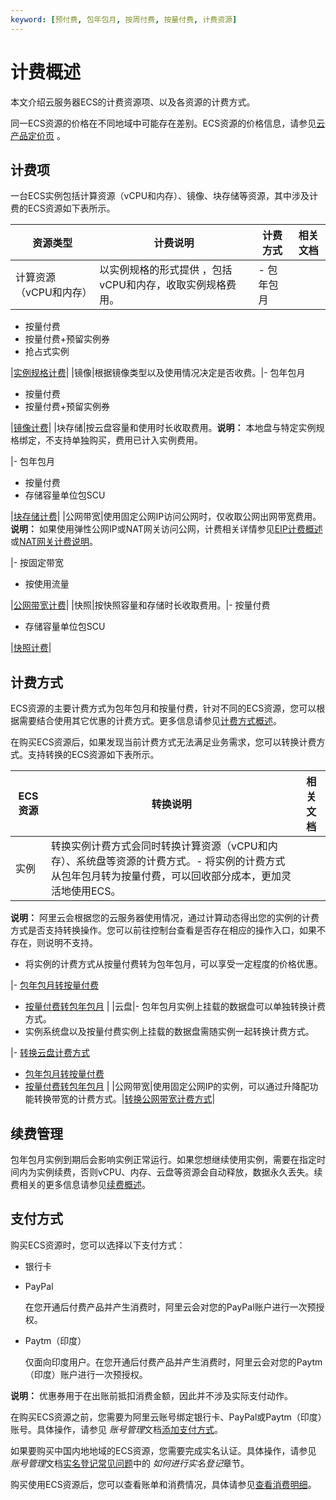 ```yaml
---
keyword: [预付费, 包年包月, 按周付费, 按量付费, 计费资源]
---
```


# 计费概述

本文介绍云服务器ECS的计费资源项、以及各资源的计费方式。

同一ECS资源的价格在不同地域中可能存在差别。ECS资源的价格信息，请参见[云产品定价页](https://www.alibabacloud.com/product/ecs) 。

## 计费项

一台ECS实例包括计算资源（vCPU和内存）、镜像、块存储等资源，其中涉及计费的ECS资源如下表所示。

|资源类型|计费说明|计费方式|相关文档|
|----|----|----|----|
|计算资源（vCPU和内存）|以实例规格的形式提供 ，包括vCPU和内存，收取实例规格费用。|-   包年包月
-   按量付费
-   按量付费+预留实例券
-   抢占式实例

|[实例规格计费](/intl.zh-CN/产品计费/计费项/实例规格计费.md)|
|镜像|根据镜像类型以及使用情况决定是否收费。|-   包年包月
-   按量付费
-   按量付费+预留实例券

|[镜像计费](/intl.zh-CN/产品计费/计费项/镜像计费.md)|
|块存储|按云盘容量和使用时长收取费用。**说明：** 本地盘与特定实例规格绑定，不支持单独购买，费用已计入实例费用。

|-   包年包月
-   按量付费
-   存储容量单位包SCU

|[块存储计费](/intl.zh-CN/产品计费/计费项/块存储计费.md)|
|公网带宽|使用固定公网IP访问公网时，仅收取公网出网带宽费用。**说明：** 如果使用弹性公网IP或NAT网关访问公网，计费相关详情参见[EIP计费概述](/intl.zh-CN/产品计费/计费概述.md)或[NAT网关计费说明](/intl.zh-CN/购买指南/NAT网关计费说明.md)。

|-   按固定带宽
-   按使用流量

|[公网带宽计费](/intl.zh-CN/产品计费/计费项/公网带宽计费.md)|
|快照|按快照容量和存储时长收取费用。|-   按量付费
-   存储容量单位包SCU

|[快照计费](/intl.zh-CN/产品计费/计费项/快照计费.md)|

## 计费方式

ECS资源的主要计费方式为包年包月和按量付费，针对不同的ECS资源，您可以根据需要结合使用其它优惠的计费方式。更多信息请参见[计费方式概述](/intl.zh-CN/产品计费/计费方式/计费方式概述.md)。

在购买ECS资源后，如果发现当前计费方式无法满足业务需求，您可以转换计费方式。支持转换的ECS资源如下表所示。

|ECS资源|转换说明|相关文档|
|-----|----|----|
|实例|转换实例计费方式会同时转换计算资源（vCPU和内存）、系统盘等资源的计费方式。-   将实例的计费方式从包年包月转为按量付费，可以回收部分成本，更加灵活地使用ECS。

**说明：** 阿里云会根据您的云服务器使用情况，通过计算动态得出您的实例的计费方式是否支持转换操作。您可以前往控制台查看是否存在相应的操作入口，如果不存在，则说明不支持。

-   将实例的计费方式从按量付费转为包年包月，可以享受一定程度的价格优惠。

|-   [包年包月转按量付费](/intl.zh-CN/产品计费/转换计费方式/包年包月转按量付费.md)
-   [按量付费转包年包月](/intl.zh-CN/产品计费/转换计费方式/按量付费转包年包月.md) |
|云盘|-   包年包月实例上挂载的数据盘可以单独转换计费方式。
-   实例系统盘以及按量付费实例上挂载的数据盘需随实例一起转换计费方式。

|-   [转换云盘计费方式](/intl.zh-CN/产品计费/转换计费方式/转换云盘计费方式.md)
-   [包年包月转按量付费](/intl.zh-CN/产品计费/转换计费方式/包年包月转按量付费.md)
-   [按量付费转包年包月](/intl.zh-CN/产品计费/转换计费方式/按量付费转包年包月.md) |
|公网带宽|使用固定公网IP的实例，可以通过升降配功能转换带宽的计费方式。|[转换公网带宽计费方式](/intl.zh-CN/实例/升降配实例/修改带宽配置/转换公网带宽计费方式.md)|

## 续费管理

包年包月实例到期后会影响实例正常运行。如果您想继续使用实例，需要在指定时间内为实例续费，否则vCPU、内存、云盘等资源会自动释放，数据永久丢失。续费相关的更多信息请参见[续费概述](/intl.zh-CN/产品计费/续费实例/续费概述.md)。

## 支付方式

购买ECS资源时，您可以选择以下支付方式：

-   银行卡
-   PayPal

    在您开通后付费产品并产生消费时，阿里云会对您的PayPal账户进行一次预授权。

-   Paytm（印度）

    仅面向印度用户。在您开通后付费产品并产生消费时，阿里云会对您的Paytm（印度）账户进行一次预授权。


**说明：** 优惠券用于在出账前抵扣消费金额，因此并不涉及实际支付动作。

在购买ECS资源之前，您需要为阿里云账号绑定银行卡、PayPal或Paytm（印度）账号。具体操作，请参见 *账号管理*文档[添加支付方式](https://www.alibabacloud.com/help/doc-detail/50517.htm)。

如果要购买中国内地地域的ECS资源，您需要完成实名认证。具体操作，请参见 *账号管理*文档[实名登记常见问题](https://www.alibabacloud.com/help/doc-detail/52595.htm)中的 *如何进行实名登记*章节。

购买使用ECS资源后，您可以查看账单和消费情况，具体请参见[查看消费明细](/intl.zh-CN/产品计费/查看消费明细.md)。

